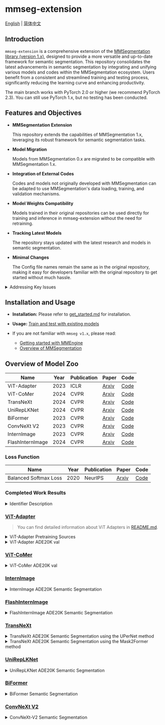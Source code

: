 # mmseg-extension

[English](README.md) | [简体中文](README_CN.md)

## Introduction

`mmseg-extension` is a comprehensive extension of
the [MMSegmentation library (version 1.x)](https://github.com/open-mmlab/mmsegmentation/tree/main),
designed to provide a more versatile and up-to-date framework for semantic segmentation.
This repository consolidates the latest advancements in semantic segmentation
by integrating and unifying various models and codes within the MMSegmentation ecosystem.
Users benefit from a consistent and streamlined training and testing process,
significantly reducing the learning curve and enhancing productivity.

The main branch works with PyTorch 2.0 or higher (we recommend PyTorch 2.3).
You can still use PyTorch 1.x, but no testing has been conducted.

## Features and Objectives

- **MMSegmentation Extension**

  This repository extends the capabilities of MMSegmentation 1.x,
  leveraging its robust framework for semantic segmentation tasks.

- **Model Migration**

  Models from MMSegmentation 0.x are migrated to be compatible with MMSegmentation 1.x.

- **Integration of External Codes**

  Codes and models not originally developed with MMSegmentation can be adapted to
  use MMSegmentation's data loading, training, and validation mechanisms.

- **Model Weights Compatibility**

  Models trained in their original repositories can be used directly for training and inference
  in mmseg-extension without the need for retraining.

- **Tracking Latest Models**

  The repository stays updated with the latest research and models in semantic segmentation.

- **Minimal Changes**

  The Config file names remain the same as in the original repository, making it easy for developers familiar with the
  original repository to get started without much hassle.

<details>
<summary> Addressing Key Issues </summary>
<br>
<div>

- **Staying Current with Latest Models**

  mmseg-extension addresses the delay in MMSegmentation's inclusion of the latest models by continuously integrating the
  newest research.

- **Standardizing Disparate Codebases**

  By providing a unified framework, mmseg-extension solves the problem of inconsistent data loading, training, and
  validation scripts across different research papers.

- **Utilizing Pre-trained Weights**

  Ensures compatibility with pre-trained weights from various repositories, enabling seamless model integration without
  the need for retraining.

</div>

</details>

## Installation and Usage

- **Installation:** Please refer to [get_started.md](docs/readme/get_started.md) for installation.

- **Usage:**
  [Train and test with existing models](https://github.com/open-mmlab/mmsegmentation/blob/main/docs/en/user_guides/4_train_test.md)

- If you are not familiar with `mmseg v1.x`, please read:
    - [Getting started with MMEngine](https://mmengine.readthedocs.io/en/latest/get_started/15_minutes.html)
    - [Overview of MMSegmentation](https://github.com/open-mmlab/mmsegmentation/blob/main/docs/en/overview.md)

## Overview of Model Zoo

| Name             | Year | Publication | Paper                                     | Code                                                                       |
|------------------|------|-------------|-------------------------------------------|----------------------------------------------------------------------------|
| ViT-Adapter      | 2023 | ICLR        | [Arxiv](https://arxiv.org/abs/2205.08534) | [Code](https://github.com/czczup/ViT-Adapter)                              |
| ViT-CoMer        | 2024 | CVPR        | [Arxiv](https://arxiv.org/abs/2403.07392) | [Code](https://github.com/Traffic-X/ViT-CoMer)                             |
| TransNeXt        | 2024 | CVPR        | [Arxiv](https://arxiv.org/abs/2311.17132) | [Code](https://github.com/DaiShiResearch/TransNeXt/tree/main/segmentation) |
| UniRepLKNet      | 2024 | CVPR        | [Arxiv](https://arxiv.org/abs/2311.15599) | [Code](https://github.com/ailab-cvc/unireplknet)                           |
| BiFormer         | 2023 | CVPR        | [Arxiv](https://arxiv.org/abs/2303.08810) | [Code](https://github.com/rayleizhu/biformer)                              |
| ConvNeXt V2      | 2023 | CVPR        | [Arxiv](https://arxiv.org/abs/2301.00808) | [Code](https://github.com/facebookresearch/convnext-v2)                    |
| InternImage      | 2023 | CVPR        | [Arxiv](https://arxiv.org/abs/2211.05778) | [Code](https://github.com/OpenGVLab/InternImage/tree/master/segmentation)  |
| FlashInternImage | 2024 | CVPR        | [Arxiv](https://arxiv.org/abs/2401.06197) | [Code](https://github.com/OpenGVLab/DCNv4)                                 |

### Loss Function

| Name                  | Year | Publication | Paper                                     | Code                                                                     |
|-----------------------|------|-------------|-------------------------------------------|--------------------------------------------------------------------------|
| Balanced Softmax Loss | 2020 | NeurIPS     | [Arxiv](https://arxiv.org/abs/2007.10740) | [Code](https://github.com/jiawei-ren/BalancedMetaSoftmax-Classification) |

### Completed Work Results

<details>
<summary> Identifier Description </summary>
<br>
<div>

| Identifier | description                                            |
|------------|--------------------------------------------------------|
| &#x2714;   | Supported                                              |
| &#x2716;   | Not supported, but may be supported in future versions |
| **-**      | Not tested                                             |

</div>

</details>

### [ViT-Adapter](https://github.com/czczup/ViT-Adapter)

> You can find detailed information about ViT Adapters
> in [README.md](https://github.com/czczup/ViT-Adapter/blob/main/segmentation/README.md).

<details>
<summary> ViT-Adapter Pretraining Sources </summary>
<br>
<div>

| Name          | Year | Type       | Data         | Repo                                                                                                    | Paper                                                                                                                                                                           | Support? |
|---------------|------|------------|--------------|---------------------------------------------------------------------------------------------------------|---------------------------------------------------------------------------------------------------------------------------------------------------------------------------------|----------|
| DeiT          | 2021 | Supervised | ImageNet-1K  | [repo](https://github.com/facebookresearch/deit/blob/main/README_deit.md)                               | [paper](https://arxiv.org/abs/2012.12877)                                                                                                                                       | &#x2714; |
| AugReg        | 2021 | Supervised | ImageNet-22K | [repo](https://github.com/rwightman/pytorch-image-models/blob/master/timm/models/vision_transformer.py) | [paper](https://arxiv.org/abs/2106.10270)                                                                                                                                       | -        |
| BEiT          | 2021 | MIM        | ImageNet-22K | [repo](https://github.com/microsoft/unilm/tree/master/beit)                                             | [paper](https://arxiv.org/abs/2106.08254)                                                                                                                                       | -        |
| Uni-Perceiver | 2022 | Supervised | Multi-Modal  | [repo](https://github.com/fundamentalvision/Uni-Perceiver)                                              | [paper](https://openaccess.thecvf.com/content/CVPR2022/papers/Zhu_Uni-Perceiver_Pre-Training_Unified_Architecture_for_Generic_Perception_for_Zero-Shot_and_CVPR_2022_paper.pdf) | &#x2716; |
| BEiTv2        | 2022 | MIM        | ImageNet-22K | [repo](https://github.com/microsoft/unilm/tree/master/beit2)                                            | [paper](https://arxiv.org/abs/2208.06366)                                                                                                                                       | -        |

</div>

</details>


<details>
<summary> ViT-Adapter ADE20K val </summary>
<br>
<div>

|   Method    |   Backbone    |                                                                                     Pretrain                                                                                     | Lr schd | Crop Size |                                                                                      mIoU (SS/MS)                                                                                       | #Param |                                      Config                                      |                                                                                                                     Download                                                                                                                      | Support? | our mIoU (SS/MS) | our config                                                                            |
|:-----------:|:-------------:|:--------------------------------------------------------------------------------------------------------------------------------------------------------------------------------:|:-------:|:---------:|:---------------------------------------------------------------------------------------------------------------------------------------------------------------------------------------:|:------:|:--------------------------------------------------------------------------------:|:-------------------------------------------------------------------------------------------------------------------------------------------------------------------------------------------------------------------------------------------------:|----------|------------------|---------------------------------------------------------------------------------------|
|   UperNet   | ViT-Adapter-T |                                                 [DeiT-T](https://dl.fbaipublicfiles.com/deit/deit_tiny_patch16_224-a1311bcf.pth)                                                 |  160k   |    512    |                                                                                       42.6 / 43.6                                                                                       |  36M   |     [config](./configs/ade20k/upernet_deit_adapter_tiny_512_160k_ade20k.py)      |        [ckpt](https://github.com/czczup/ViT-Adapter/releases/download/v0.3.1/upernet_deit_adapter_tiny_512_160_ade20k.pth.tar) \| [log](https://huggingface.co/czczup/ViT-Adapter/raw/main/upernet_deit_adapter_tiny_512_160k_ade20k.log)         | &#x2714; | -/-              | [config](./configs/vit_adapter/upernet_deit_adapter_tiny_512_160k_ade20k.py)          |
|   UperNet   | ViT-Adapter-S |                                                [DeiT-S](https://dl.fbaipublicfiles.com/deit/deit_small_patch16_224-cd65a155.pth)                                                 |  160k   |    512    |                                                                                       46.2 / 47.1                                                                                       |  58M   |     [config](./configs/ade20k/upernet_deit_adapter_small_512_160k_ade20k.py)     |                                                               [ckpt](https://github.com/czczup/ViT-Adapter/releases/download/v0.3.1/upernet_deit_adapter_small_512_160k_ade20k.pth)                                                               | &#x2714; | 46.09/46.48      | [config](./configs/vit_adapter/upernet_deit_adapter_small_512_160k_ade20k.py)         |
|   UperNet   | ViT-Adapter-B |                                                 [DeiT-B](https://dl.fbaipublicfiles.com/deit/deit_base_patch16_224-b5f2ef4d.pth)                                                 |  160k   |    512    |                                                                                       48.8 / 49.7                                                                                       |  134M  |     [config](./configs/ade20k/upernet_deit_adapter_base_512_160k_ade20k.py)      |        [ckpt](https://github.com/czczup/ViT-Adapter/releases/download/v0.3.1/upernet_deit_adapter_base_512_160k_ade20k.pth.tar) \| [log](https://huggingface.co/czczup/ViT-Adapter/raw/main/upernet_deit_adapter_base_512_160k_ade20k.log)        | &#x2714; | 48.00/49.21      | [config](./configs/vit_adapter/upernet_deit_adapter_base_512_160k_ade20k.py)          |
|   UperNet   | ViT-Adapter-T | [AugReg-T](https://github.com/czczup/ViT-Adapter/releases/download/v0.3.1/Ti_16-i21k-300ep-lr_0.001-aug_none-wd_0.03-do_0.0-sd_0.0--imagenet2012-steps_20k-lr_0.03-res_224.pth)  |  160k   |    512    |                                                                                       43.9 / 44.8                                                                                       |  36M   |    [config](./configs/ade20k/upernet_augreg_adapter_tiny_512_160k_ade20k.py)     |       [ckpt](https://github.com/czczup/ViT-Adapter/releases/download/v0.3.1/upernet_augreg_adapter_tiny_512_160_ade20k.pth.tar) \| [log](https://huggingface.co/czczup/ViT-Adapter/raw/main/upernet_augreg_adapter_tiny_512_160_ade20k.log)       | &#x2714; | -/-              | [config](./configs/vit_adapter/upernet_augreg_adapter_tiny_512_160k_ade20k.py)        |
|   UperNet   | ViT-Adapter-B | [AugReg-B](https://github.com/czczup/ViT-Adapter/releases/download/v0.3.1/B_16-i21k-300ep-lr_0.001-aug_medium1-wd_0.1-do_0.0-sd_0.0--imagenet2012-steps_20k-lr_0.01-res_384.pth) |  160k   |    512    |                                                                                       51.9 / 52.5                                                                                       |  134M  |    [config](./configs/ade20k/upernet_augreg_adapter_base_512_160k_ade20k.py)     |      [ckpt](https://github.com/czczup/ViT-Adapter/releases/download/v0.3.1/upernet_augreg_adapter_base_512_160k_ade20k.pth.tar) \| [log](https://huggingface.co/czczup/ViT-Adapter/raw/main/upernet_augreg_adapter_base_512_160k_ade20k.log)      | &#x2714; | -/-              | [config](./configs/vit_adapter/upernet_augreg_adapter_base_512_160k_ade20k.py)        |
|   UperNet   | ViT-Adapter-L | [AugReg-L](https://github.com/czczup/ViT-Adapter/releases/download/v0.1.6/L_16-i21k-300ep-lr_0.001-aug_medium1-wd_0.1-do_0.1-sd_0.1--imagenet2012-steps_20k-lr_0.01-res_384.pth) |  160k   |    512    |                                                                                       53.4 / 54.4                                                                                       |  364M  |    [config](./configs/ade20k/upernet_augreg_adapter_large_512_160k_ade20k.py)    |     [ckpt](https://github.com/czczup/ViT-Adapter/releases/download/v0.3.1/upernet_augreg_adapter_large_512_160k_ade20k.pth.tar) \| [log](https://huggingface.co/czczup/ViT-Adapter/raw/main/upernet_augreg_adapter_large_512_160k_ade20k.log)     | &#x2714; | -/-              | [config](./configs/vit_adapter/upernet_augreg_adapter_large_512_160k_ade20k.py)       |
|   UperNet   | ViT-Adapter-L |                 [Uni-Perceiver-L](https://github.com/czczup/ViT-Adapter/releases/download/v0.3.1/uni-perceiver-large-L24-H1024-224size-pretrained_converted.pth)                 |  160k   |    512    |                                                                                       55.0 / 55.4                                                                                       |  364M  | [config](./configs/ade20k/upernet_uniperceiver_adapter_large_512_160k_ade20k.py) | [ckpt](https://github.com/czczup/ViT-Adapter/releases/download/v0.3.1/upernet_uniperceiver_adapter_large_512_160k_ade20k.pth) \| [log](https://huggingface.co/czczup/ViT-Adapter/raw/main/upernet_uniperceiver_adapter_large_512_160k_ade20k.log) | &#x2716; | &#x2716;         | &#x2716;                                                                              |
|   UperNet   | ViT-Adapter-L |                              [BEiT-L](https://conversationhub.blob.core.windows.net/beit-share-public/beit/beit_large_patch16_224_pt22k_ft22k.pth)                               |  160k   |    640    | [58.0](https://drive.google.com/file/d/1KsV4QPfoRi5cj2hjCzy8VfWih8xCTrE3/view?usp=sharing) / [58.4](https://drive.google.com/file/d/1haeTUvQhKCM7hunVdK60yxULbRH7YYBK/view?usp=sharing) |  451M  |   [config](./configs/ade20k/upernet_beit_adapter_large_640_160k_ade20k_ss.py)    |     [ckpt](https://github.com/czczup/ViT-Adapter/releases/download/v0.2.1/upernet_beit_adapter_large_640_160k_ade20k.pth.tar) \| [log](https://huggingface.co/czczup/ViT-Adapter/raw/main/upernet_beit_adapter_large_640_160k_ade20k_ss.log)      | &#x2714; | 58.08/58.16      | [config](./configs/vit_adapter/upernet_beit_adapter_large_640_160k_ade20k_ss.py)      |
| Mask2Former | ViT-Adapter-L |                              [BEiT-L](https://conversationhub.blob.core.windows.net/beit-share-public/beit/beit_large_patch16_224_pt22k_ft22k.pth)                               |  160k   |    640    | [58.3](https://drive.google.com/file/d/1jj56lSbc2s4ZNc-Hi-w6o-OSS99oi-_g/view?usp=sharing) / [59.0](https://drive.google.com/file/d/1hgpZB5gsyd7LTS7Aay2CbHmlY10nafCw/view?usp=sharing) |  568M  | [config](./configs/ade20k/mask2former_beit_adapter_large_640_160k_ade20k_ss.py)  |   [ckpt](https://github.com/czczup/ViT-Adapter/releases/download/v0.2.2/mask2former_beit_adapter_large_640_160k_ade20k.zip) \| [log](https://huggingface.co/czczup/ViT-Adapter/raw/main/mask2former_beit_adapter_large_640_160k_ade20k_ss.log)    | &#x2714; | 58.36/-          | [config](./configs/vit_adapter/mask2former_beit_adapter_large_640_160k_ade20k_ss.py)  |
| Mask2Former | ViT-Adapter-L |                      [BEiT-L+COCO](https://github.com/czczup/ViT-Adapter/releases/download/v0.2.6/mask2former_beit_adapter_large_896_80k_cocostuff164k.zip)                      |   80k   |    896    | [59.4](https://drive.google.com/file/d/1B_1XSwdnLhjJeUmn1g_nxfvGJpYmYWHa/view?usp=sharing) / [60.5](https://drive.google.com/file/d/1UtjmgcYKR-2h116oQXklUYOVcTw15woM/view?usp=sharing) |  571M  |  [config](./configs/ade20k/mask2former_beit_adapter_large_896_80k_ade20k_ss.py)  |    [ckpt](https://github.com/czczup/ViT-Adapter/releases/download/v0.2.0/mask2former_beit_adapter_large_896_80k_ade20k.zip) \| [log](https://huggingface.co/czczup/ViT-Adapter/raw/main/mask2former_beit_adapter_large_896_80k_ade20k_ss.log)     | &#x2714; | -/-              | [config](./configs/vit_adapter/mask2former_beit_adapter_large_896_80k_ade20k_ss.py)   |
| Mask2Former | ViT-Adapter-L |                    [BEiTv2-L+COCO](https://github.com/czczup/ViT-Adapter/releases/download/v0.3.1/mask2former_beitv2_adapter_large_896_80k_cocostuff164k.zip)                    |   80k   |    896    |                                                                                       61.2 / 61.5                                                                                       |  571M  | [config](./configs/ade20k/mask2former_beitv2_adapter_large_896_80k_ade20k_ss.py) |  [ckpt](https://github.com/czczup/ViT-Adapter/releases/download/v0.3.1/mask2former_beitv2_adapter_large_896_80k_ade20k.zip) \| [log](https://huggingface.co/czczup/ViT-Adapter/raw/main/mask2former_beitv2_adapter_large_896_80k_ade20k_ss.log)   | &#x2714; | 61.43/-          | [config](./configs/vit_adapter/mask2former_beitv2_adapter_large_896_80k_ade20k_ss.py) |

</div>

</details>

### [ViT-CoMer](https://github.com/Traffic-X/ViT-CoMer)

<details>
<summary> ViT-CoMer ADE20K val </summary>
<br>
<div>

| Method  |  Backbone   |                              Pretrain                              | Lr schd | Crop Size | mIoU(SS/MS) | #Param |                               Config                               |                               Ckpt                               |                               Log                               | Support? | our mIoU (SS/MS) | our config                                                               |
|:-------:|:-----------:|:------------------------------------------------------------------:|:-------:|:---------:|:-----------:|:------:|:------------------------------------------------------------------:|:----------------------------------------------------------------:|:---------------------------------------------------------------:|----------|------------------|--------------------------------------------------------------------------|
| UperNet | ViT-CoMer-T | [DeiT-T](https://pan.baidu.com/s/1684XaK4dRb8crxb8DRrQ7Q?pwd=fxqa) |  160k   |    512    |   43.5/-    | 38.7M  | [config](https://pan.baidu.com/s/1KxzkLZu8qXi9wfIe3JF04w?pwd=4gjs) | [ckpt](https://pan.baidu.com/s/1J_XgJ058PpK8gqz9E0Caig?pwd=k6mf) | [log](https://pan.baidu.com/s/1qh6xvubnU9Y6bG6UNp22IA?pwd=3p8u) | &#x2714; | 43.66/-          | [config](./configs/vit_comer/upernet_vit_comer_tiny_512_160k_ade20k.py)  |
| UperNet | ViT-CoMer-S | [DeiT-S](https://pan.baidu.com/s/1HCvcilNKPgCp4gYbsSLQpw?pwd=p4jg) |  160k   |    512    |   46.5/-    | 61.4M  | [config](https://pan.baidu.com/s/1H3PC01bMQvquRLvd4JHuuA?pwd=kgyy) | [ckpt](https://pan.baidu.com/s/1CDfKeUzCTs5fB0ggy9wYwg?pwd=puqi) | [log](https://pan.baidu.com/s/1nci50aHO0ma3YgIzH-z9NQ?pwd=cxdj) | &#x2714; | 46.09/46.23      | [config](./configs/vit_comer/upernet_vit_comer_small_512_160k_ade20k.py) |
| UperNet | ViT-CoMer-B | [DeiT-S](https://pan.baidu.com/s/1XuTrT95i1XC52bzYeFdIQw?pwd=9kab) |  160k   |    512    |   48.8/-    | 144.7M |                                 -                                  |                                -                                 |                                -                                | &#x2714; | -/-              | [config](./configs/vit_comer/upernet_vit_comer_base_512_160k_ade20k.py)  |

</div>

</details>

### [InternImage](https://github.com/OpenGVLab/InternImage)

<details>
<summary> InternImage ADE20K Semantic Segmentation </summary>
<br>
<div>

|    backbone    |   method    | resolution | mIoU (ss/ms) | #param | FLOPs |                                                                                                        download                                                                                                         | Support? | our mIoU (SS/MS) | our config                                                                |
|:--------------:|:-----------:|:----------:|:------------:|:------:|:-----:|:-----------------------------------------------------------------------------------------------------------------------------------------------------------------------------------------------------------------------:|----------|------------------|---------------------------------------------------------------------------|
| InternImage-T  |   UperNet   |  512x512   | 47.9 / 48.1  |  59M   | 944G  |               [ckpt](https://huggingface.co/OpenGVLab/InternImage/resolve/main/upernet_internimage_t_512_160k_ade20k.pth) \| [cfg](segmentation/configs/ade20k/upernet_internimage_t_512_160k_ade20k.py)                | &#x2714; | 47.60/-          | [config](./configs/internimage/upernet_internimage_t_512_160k_ade20k.py)  |
| InternImage-S  |   UperNet   |  512x512   | 50.1 / 50.9  |  80M   | 1017G |               [ckpt](https://huggingface.co/OpenGVLab/InternImage/resolve/main/upernet_internimage_s_512_160k_ade20k.pth) \| [cfg](segmentation/configs/ade20k/upernet_internimage_s_512_160k_ade20k.py)                | &#x2714; | 49.77/-          | [config](./configs/internimage/upernet_internimage_s_512_160k_ade20k.py)  |
| InternImage-B  |   UperNet   |  512x512   | 50.8 / 51.3  |  128M  | 1185G |               [ckpt](https://huggingface.co/OpenGVLab/InternImage/resolve/main/upernet_internimage_b_512_160k_ade20k.pth) \| [cfg](segmentation/configs/ade20k/upernet_internimage_b_512_160k_ade20k.py)                | &#x2714; | 50.46/51.05      | [config](./configs/internimage/upernet_internimage_b_512_160k_ade20k.py)  |
| InternImage-L  |   UperNet   |  640x640   | 53.9 / 54.1  |  256M  | 2526G |               [ckpt](https://huggingface.co/OpenGVLab/InternImage/resolve/main/upernet_internimage_l_640_160k_ade20k.pth) \| [cfg](segmentation/configs/ade20k/upernet_internimage_l_640_160k_ade20k.py)                | &#x2714; | 53.39/-          | [config](./configs/internimage/upernet_internimage_l_512_160k_ade20k.py)  |
| InternImage-XL |   UperNet   |  640x640   | 55.0 / 55.3  |  368M  | 3142G |              [ckpt](https://huggingface.co/OpenGVLab/InternImage/resolve/main/upernet_internimage_xl_640_160k_ade20k.pth) \| [cfg](segmentation/configs/ade20k/upernet_internimage_xl_640_160k_ade20k.py)               | &#x2714; | 54.4/-           | [config](./configs/internimage/upernet_internimage_xl_512_160k_ade20k.py) |
| InternImage-H  |   UperNet   |  896x896   | 59.9 / 60.3  | 1.12B  | 3566G |               [ckpt](https://huggingface.co/OpenGVLab/InternImage/resolve/main/upernet_internimage_h_896_160k_ade20k.pth) \| [cfg](segmentation/configs/ade20k/upernet_internimage_h_896_160k_ade20k.py)                | &#x2714; | 59.49/-          | [config](./configs/internimage/upernet_internimage_h_512_160k_ade20k.py)  |
| InternImage-H  | Mask2Former |  896x896   | 62.5 / 62.9  | 1.31B  | 4635G | [ckpt](https://huggingface.co/OpenGVLab/InternImage/resolve/main/mask2former_internimage_h_896_80k_cocostuff2ade20k.pth) \| [cfg](segmentation/configs/ade20k/mask2former_internimage_h_896_80k_cocostuff2ade20k_ss.py) | &#x2716; | -/-              |                                                                           |

</div>
</details>

### [FlashInternImage](https://github.com/OpenGVLab/DCNv4)

<details>
<summary> FlashInternImage ADE20K Semantic Segmentation </summary>
<br>
<div>

|      backbone      | method  | resolution | mIoU (ss/ms) |                                         Config                                         |                                                                                                         Download                                                                                                          | Support? | our mIoU (SS/MS) | our config                                                                           |
|:------------------:|:-------:|:----------:|:------------:|:--------------------------------------------------------------------------------------:|:-------------------------------------------------------------------------------------------------------------------------------------------------------------------------------------------------------------------------:|----------|------------------|--------------------------------------------------------------------------------------|
| FlashInternImage-T | UperNet |  512x512   | 49.3 / 50.3  | [config](./segmentation/configs/ade20k/upernet_flash_internimage_t_512_160k_ade20k.py) | [ckpt](https://huggingface.co/OpenGVLab/DCNv4/resolve/main/upernet_flash_internimage_t_512_160k_ade20k.pth) \| [log](https://huggingface.co/OpenGVLab/DCNv4/resolve/main/upernet_flash_internimage_t_512_160k_ade20k.log) | &#x2714; | -/-              | -                                                                                    | 
| FlashInternImage-S | UperNet |  512x512   | 50.6 / 51.6  | [config](./segmentation/configs/ade20k/upernet_flash_internimage_s_512_160k_ade20k.py) | [ckpt](https://huggingface.co/OpenGVLab/DCNv4/resolve/main/upernet_flash_internimage_s_512_160k_ade20k.pth) \| [log](https://huggingface.co/OpenGVLab/DCNv4/resolve/main/upernet_flash_internimage_s_512_160k_ade20k.log) | &#x2714; | -/-              | -                                                                                    | 
| FlashInternImage-B | UperNet |  512x512   | 52.0 / 52.6  | [config](./segmentation/configs/ade20k/upernet_flash_internimage_b_512_160k_ade20k.py) | [ckpt](https://huggingface.co/OpenGVLab/DCNv4/resolve/main/upernet_flash_internimage_b_512_160k_ade20k.pth) \| [log](https://huggingface.co/OpenGVLab/DCNv4/resolve/main/upernet_flash_internimage_s_512_160k_ade20k.log) | &#x2714; | 51.22/-          | [config](./configs/flash_internimage/upernet_flash_internimage_b_512_160k_ade20k.py) | 
| FlashInternImage-L | UperNet |  640x640   | 55.6 / 56.0  | [config](./segmentation/configs/ade20k/upernet_flash_internimage_l_640_160k_ade20k.py) | [ckpt](https://huggingface.co/OpenGVLab/DCNv4/resolve/main/upernet_flash_internimage_l_640_160k_ade20k.pth) \| [log](https://huggingface.co/OpenGVLab/DCNv4/resolve/main/upernet_flash_internimage_l_640_160k_ade20k.log) | &#x2714; | -/-              | -                                                                                    | 

</div>
</details>

### [TransNeXt](https://github.com/DaiShiResearch/TransNeXt/tree/main/segmentation)

<details>
<summary> TransNeXt ADE20K Semantic Segmentation using the UPerNet method </summary>
<br>
<div>

|    Backbone     |                                                         Pretrained Model                                                          | Crop Size | Lr Schd | mIoU | mIoU (ms+flip) | #Params |                                                                          Download                                                                          |                                          Config                                           |                                                                    Log                                                                     | Support? | our mIoU (SS/MS) | our config                                                                      |
|:---------------:|:---------------------------------------------------------------------------------------------------------------------------------:|:---------:|:-------:|:----:|:--------------:|:-------:|:----------------------------------------------------------------------------------------------------------------------------------------------------------:|:-----------------------------------------------------------------------------------------:|:------------------------------------------------------------------------------------------------------------------------------------------:|----------|------------------|---------------------------------------------------------------------------------|
| TransNeXt-Tiny  |  [ImageNet-1K](https://huggingface.co/DaiShiResearch/transnext-tiny-224-1k/resolve/main/transnext_tiny_224_1k.pth?download=true)  |  512x512  |  160K   | 51.1 |   51.5/51.7    |   59M   |  [model](https://huggingface.co/DaiShiResearch/upernet-transnext-tiny-ade/resolve/main/upernet_transnext_tiny_512x512_160k_ade20k_in1k.pth?download=true)  | [config](/segmentation/upernet/configs/upernet_transnext_tiny_512x512_160k_ade20k_ss.py)  |  [log](https://huggingface.co/DaiShiResearch/upernet-transnext-tiny-ade/blob/main/upernet_transnext_tiny_512x512_160k_ade20k_ss.log.json)  | &#x2714; | 53.02/-          | [config](./configs/transnext/upernet_transnext_base_512x512_160k_ade20k_ss.py)  |
| TransNeXt-Small | [ImageNet-1K](https://huggingface.co/DaiShiResearch/transnext-small-224-1k/resolve/main/transnext_small_224_1k.pth?download=true) |  512x512  |  160K   | 52.2 |   52.5/52.8    |   80M   | [model](https://huggingface.co/DaiShiResearch/upernet-transnext-small-ade/resolve/main/upernet_transnext_small_512x512_160k_ade20k_in1k.pth?download=true) | [config](/segmentation/upernet/configs/upernet_transnext_small_512x512_160k_ade20k_ss.py) | [log](https://huggingface.co/DaiShiResearch/upernet-transnext-small-ade/blob/main/upernet_transnext_small_512x512_160k_ade20k_ss.log.json) | &#x2714; | 52.15/-          | [config](./configs/transnext/upernet_transnext_small_512x512_160k_ade20k_ss.py) |
| TransNeXt-Base  |  [ImageNet-1K](https://huggingface.co/DaiShiResearch/transnext-base-224-1k/resolve/main/transnext_base_224_1k.pth?download=true)  |  512x512  |  160K   | 53.0 |   53.5/53.7    |  121M   |  [model](https://huggingface.co/DaiShiResearch/upernet-transnext-base-ade/resolve/main/upernet_transnext_base_512x512_160k_ade20k_in1k.pth?download=true)  | [config](/segmentation/upernet/configs/upernet_transnext_base_512x512_160k_ade20k_ss.py)  |  [log](https://huggingface.co/DaiShiResearch/upernet-transnext-base-ade/blob/main/upernet_transnext_base_512x512_160k_ade20k_ss.log.json)  | &#x2714; | 51.11/-          | [config](./configs/transnext/upernet_transnext_tiny_512x512_160k_ade20k_ss.py)  |

* In the context of multi-scale evaluation, TransNeXt reports test results under two distinct scenarios:
  **interpolation** and **extrapolation** of relative position bias.

</div>
</details>

<details>
<summary> TransNeXt ADE20K Semantic Segmentation using the Mask2Former method </summary>
<br>
<div>

|    Backbone     |                                                         Pretrained Model                                                          | Crop Size | Lr Schd | mIoU | #Params |                                                                              Download                                                                              |                                             Config                                             |                                                                       Log                                                                       | Support? | our mIoU (SS/MS) | our config                                                                       |
|:---------------:|:---------------------------------------------------------------------------------------------------------------------------------:|:---------:|:-------:|:----:|:-------:|:------------------------------------------------------------------------------------------------------------------------------------------------------------------:|:----------------------------------------------------------------------------------------------:|:-----------------------------------------------------------------------------------------------------------------------------------------------:|----------|------------------|----------------------------------------------------------------------------------|
| TransNeXt-Tiny  |  [ImageNet-1K](https://huggingface.co/DaiShiResearch/transnext-tiny-224-1k/resolve/main/transnext_tiny_224_1k.pth?download=true)  |  512x512  |  160K   | 53.4 |  47.5M  |  [model](https://huggingface.co/DaiShiResearch/mask2former-transnext-tiny-ade/resolve/main/mask2former_transnext_tiny_512x512_160k_ade20k_in1k.pth?download=true)  | [config](/segmentation/mask2former/configs/mask2former_transnext_tiny_160k_ade20k-512x512.py)  |  [log](https://huggingface.co/DaiShiResearch/mask2former-transnext-tiny-ade/raw/main/mask2former_transnext_tiny_512x512_160k_ade20k_in1k.json)  | &#x2714; | 53.43/-          | [config](./configs/transnext/mask2former_transnext_base_160k_ade20k-512x512.py)  |
| TransNeXt-Small | [ImageNet-1K](https://huggingface.co/DaiShiResearch/transnext-small-224-1k/resolve/main/transnext_small_224_1k.pth?download=true) |  512x512  |  160K   | 54.1 |  69.0M  | [model](https://huggingface.co/DaiShiResearch/mask2former-transnext-small-ade/resolve/main/mask2former_transnext_small_512x512_160k_ade20k_in1k.pth?download=true) | [config](/segmentation/mask2former/configs/mask2former_transnext_small_160k_ade20k-512x512.py) | [log](https://huggingface.co/DaiShiResearch/mask2former-transnext-small-ade/raw/main/mask2former_transnext_small_512x512_160k_ade20k_in1k.json) | &#x2714; | 54.06/-          | [config](./configs/transnext/mask2former_transnext_small_160k_ade20k-512x512.py) |
| TransNeXt-Base  |  [ImageNet-1K](https://huggingface.co/DaiShiResearch/transnext-base-224-1k/resolve/main/transnext_base_224_1k.pth?download=true)  |  512x512  |  160K   | 54.7 |  109M   |  [model](https://huggingface.co/DaiShiResearch/mask2former-transnext-base-ade/resolve/main/mask2former_transnext_base_512x512_160k_ade20k_in1k.pth?download=true)  | [config](/segmentation/mask2former/configs/mask2former_transnext_base_160k_ade20k-512x512.py)  |  [log](https://huggingface.co/DaiShiResearch/mask2former-transnext-base-ade/raw/main/mask2former_transnext_base_512x512_160k_ade20k_in1k.json)  | &#x2714; | 54.68/-          | [config](./configs/transnext/mask2former_transnext_tiny_160k_ade20k-512x512.py)  |

</div>
</details>

### [UniRepLKNet](https://github.com/ailab-cvc/unireplknet)

<details>
<summary> UniRepLKNet ADE20K Semantic Segmentation </summary>
<br>
<div>

|        name        | resolution | mIoU (ss/ms) | #params | FLOPs |                                            Weights                                            | Support? | our mIoU (SS/MS) | our config                                                                     |
|:------------------:|:----------:|:------------:|:-------:|:-----:|:---------------------------------------------------------------------------------------------:|----------|------------------|--------------------------------------------------------------------------------|
|   UniRepLKNet-T    |  512x512   |  48.6/49.1   |   61M   | 946G  | [ckpt](https://drive.google.com/file/d/1R2teeQt7q48EBBRbeVXShISpOmS5YHjs/view?usp=drive_link) | &#x2714; | 47.94/-          | [config](./configs/unireplknet/upernet_unireplknet_t_512_160k_ade20k.py)       |
|   UniRepLKNet-S    |  512x512   |  50.5/51.0   |   86M   | 1036G | [ckpt](https://drive.google.com/file/d/1SBHvbK4zoPSZ827F5Sp209LYIh2T7Iew/view?usp=drive_link) | &#x2714; | -/-              | [config](./configs/unireplknet/upernet_unireplknet_s_512_160k_ade20k.py)       |
| UniRepLKNet-S_22K  |  512x512   |  51.9/52.7   |   86M   | 1036G | [ckpt](https://drive.google.com/file/d/15dNuw34kia5qtt6UijcnutEktY05OrKH/view?usp=drive_link) | &#x2714; | -/-              | [config](./configs/unireplknet/upernet_unireplknet_s_in22k_512_160k_ade20k.py) |
| UniRepLKNet-S_22K  |  640x640   |  52.3/52.7   |   86M   | 1618G |  [ckpt](https://drive.google.com/file/d/1WVmAQ8sKDeX0APS9Q88z4dZge31kHx2v/view?usp=sharing)   | &#x2714; | -/-              | [config](./configs/unireplknet/upernet_unireplknet_s_in22k_640_160k_ade20k.py) |   
| UniRepLKNet-B_22K  |  640x640   |  53.5/53.9   |  130M   | 1850G | [ckpt](https://drive.google.com/file/d/1sflCn8ny-cU5Bk8yBGE3E-yIO8eECE0H/view?usp=drive_link) | &#x2714; | 52.89/-          | [config](./configs/unireplknet/upernet_unireplknet_b_in22k_640_160k_ade20k.py) |
| UniRepLKNet-L_22K  |  640x640   |  54.5/55.0   |  254M   | 2507G | [ckpt](https://drive.google.com/file/d/1Qev75aKZY5bNAM17cLecD2OoZwKf5DA7/view?usp=drive_link) | &#x2714; | -/-              | [config](./configs/unireplknet/upernet_unireplknet_l_in22k_640_160k_ade20k.py) |
| UniRepLKNet-XL_22K |  640x640   |  55.2/55.6   |  425M   | 3420G |  [ckpt](https://drive.google.com/file/d/1Ajwc7ZOk5eK19XX6VzgmAu2Wn0Dkb3jI/view?usp=sharing)   | &#x2716; | -/-              | -                                                                              |

**NOTE:** Checkpoints have already been released on hugging face. You can download them right now
from https://huggingface.co/DingXiaoH/UniRepLKNet/tree/main.

</div>
</details>

### [BiFormer ](https://github.com/rayleizhu/biformer)

<details>
<summary> BiFormer Semantic Segmentation </summary>
<br>
<div>

**NOTE:** The official code library is not open source for semantic segmentation weights.
This repository can load the pre training weights of the backbone network on the ImageNet-1K dataset.
You can find the weight in the [URL](https://github.com/rayleizhu/biformer)

</div>
</details>

### [ConvNeXt V2](https://github.com/facebookresearch/convnext-v2)

<details>
<summary> ConvNeXt-V2 Semantic Segmentation </summary>
<br>
<div>

**NOTE:** The official code library is not open source for semantic segmentation weights.
This repository can load the pre training weights of the backbone network on the ImageNet-1K or ImageNet-22K dataset.
You can find the weight in the [URL](https://github.com/facebookresearch/convnext-v2)

</div>
</details>
